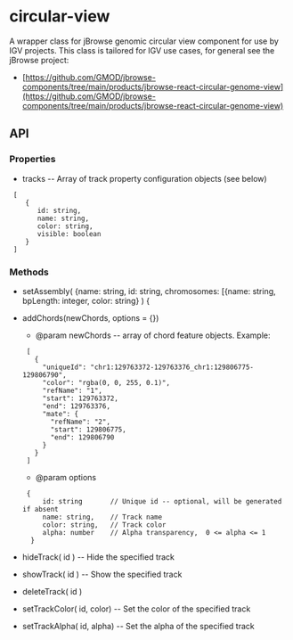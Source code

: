 # circular-view

A wrapper class for jBrowse genomic circular view component for use by IGV projects.  This class is tailored for
IGV use cases, for general see the jBrowse project:

* [https://github.com/GMOD/jbrowse-components/tree/main/products/jbrowse-react-circular-genome-view](https://github.com/GMOD/jbrowse-components/tree/main/products/jbrowse-react-circular-genome-view)


## API

### Properties

* tracks  -- Array of track property configuration objects (see below)

```
 [
    {
       id: string,
       name: string, 
       color: string, 
       visible: boolean
    }
 ]
 ```

### Methods

* setAssembly( {name: string, id: string, chromosomes: [{name: string, bpLength: integer, color: string} ) {

* addChords(newChords, options = {})

     * @param newChords -- array of chord feature objects.  Example:
     
     ```
      [
        {
          "uniqueId": "chr1:129763372-129763376_chr1:129806775-129806790",
          "color": "rgba(0, 0, 255, 0.1)",
          "refName": "1",
          "start": 129763372,
          "end": 129763376,
          "mate": {
            "refName": "2",
            "start": 129806775,
            "end": 129806790
          }
        }
      ]
     ```
    
     * @param options 
     
     ```
      {
          id: string       // Unique id -- optional, will be generated if absent
          name: string,    // Track name
          color: string,   // Track color
          alpha: number    // Alpha transparency,  0 <= alpha <= 1
       }
     ```
  
  
* hideTrack( id )  -- Hide the specified track

* showTrack( id )  -- Show the specified track

* deleteTrack( id )

* setTrackColor( id, color)  -- Set the color of the specified track

* setTrackAlpha( id, alpha)  -- Set the alpha of the specified track


